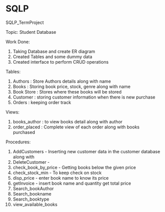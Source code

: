 # SQLP
SQLP_TermProject

Topic: Student Database

Work Done:
1. Taking Database and create ER diagram
2. Created Tables and some dummy data
3. Created interface to perform CRUD operations

Tables:
1. Authors : Store Authors details along with name
2. Books : Storing book price, stock, genre along with name
3. Book Store : Stores where these books will be stored
4. Customer : storing customer information when there is new purchase
5. Orders : keeping order track

Views:
1. books_author : to view books detail along with author
2. order_placed : Complete view of each order along with books purchased

Procedures:
1. AddCustomers - Inserting new customer data in the customer database along with 
2. DeleteCustomer - 
3. check_book_by_price - Getting books below the given price
4. check_stock_min - To keep check on stock
5. disp_price - enter book name to know its price
6. getInvoice - insert book name and quantity get total price
7. Search_bookAuthor 
8. Search_bookname
9. Search_booktype
10. view_available_books


